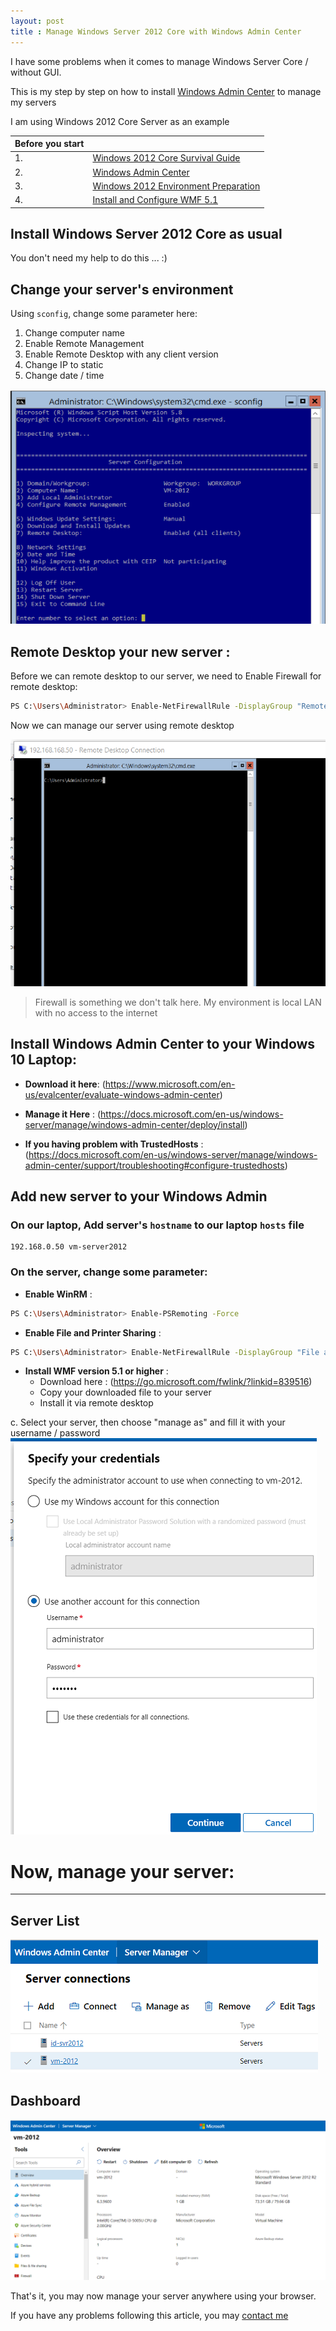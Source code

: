 ```yaml
---
layout: post
title : Manage Windows Server 2012 Core with Windows Admin Center
---
```


I have some problems when it comes to manage Windows Server Core / without GUI.

This is my step by step on how to install [Windows Admin Center](https://www.microsoft.com/en-us/windows-server/windows-admin-center) to manage my servers

I am using Windows 2012 Core Server as an example

| **Before you start** |  |
|---|---|
| 1. | [Windows 2012 Core Survival Guide](https://docs.microsoft.com/en-us/archive/blogs/bruce_adamczak/windows-2012-core-survival-guide-remote-desktop) |
| 2. | [Windows Admin Center](https://www.microsoft.com/en-us/evalcenter/evaluate-windows-admin-center) |
| 3. | [Windows 2012 Environment Preparation](https://docs.microsoft.com/en-us/windows-server/manage/windows-admin-center/deploy/prepare-environment#prepare-windows-server-2012-and-2012-r2) |
| 4. | [Install and Configure WMF 5.1](https://docs.microsoft.com/en-us/powershell/scripting/windows-powershell/wmf/setup/install-configure?view=powershell-7.1) |

## Install Windows Server 2012 Core as usual

You don't need my help to do this ... :)

## Change your server's environment

Using `sconfig`, change some parameter here:
1. Change computer name
2. Enable Remote Management
3. Enable Remote Desktop with any client version
4. Change IP to static
5. Change date / time

![sconfig](../images/sconfig.png)

## Remote Desktop your new server :

Before we can remote desktop to our server, we need to Enable Firewall for remote desktop:

```sh
PS C:\Users\Administrator> Enable-NetFirewallRule -DisplayGroup "Remote Desktop"
```

Now we can manage our server using remote desktop

![Remote Desktop](../images/remotedesktop.png)


> Firewall is something we don't talk here. My environment is local LAN with no access to the internet

## Install Windows Admin Center to your Windows 10 Laptop:
- **Download it here**: (https://www.microsoft.com/en-us/evalcenter/evaluate-windows-admin-center)
	
- **Manage it Here** : (https://docs.microsoft.com/en-us/windows-server/manage/windows-admin-center/deploy/install)
	
- **If you having problem with TrustedHosts** : (https://docs.microsoft.com/en-us/windows-server/manage/windows-admin-center/support/troubleshooting#configure-trustedhosts)

## Add new server to your Windows Admin

### On our laptop, Add server's `hostname` to our laptop `hosts` file

```
192.168.0.50 vm-server2012
```

### On the server, change some parameter:

- **Enable WinRM** :

```sh
PS C:\Users\Administrator> Enable-PSRemoting -Force
```

- **Enable File and Printer Sharing** :

```sh
PS C:\Users\Administrator> Enable-NetFirewallRule -DisplayGroup "File and Printer Sharing"
```

- **Install WMF version 5.1 or higher** :
	- Download here : (https://go.microsoft.com/fwlink/?linkid=839516)
	- Copy your downloaded file to your server
	- Install it via remote desktop

c. Select your server, then choose "manage as" and fill it with your username / password
![Manage as](../images/manageas.png)



# Now, manage your server:
---

## Server List

![Windows Admin Center](../images/windowsadmin.png)

## Dashboard

![Windows Admin Center](../images/windowsadmin2.png)

That's it, you may now manage your server anywhere using your browser.

If you have any problems following this article, you may [contact me](../about)
